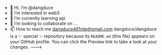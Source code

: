 - 👋 Hi, I’m @dangduce
- 👀 I’m interested in web3
- 🌱 I’m currently learning api
- 💞️ I’m looking to collaborate on ...
- 📫 How to reach me dangduce481rde@gmail.com
dangduce/dangduce is a ✨ special ✨ repository because its `README.md` (this file) appears on your GitHub profile.
You can click the Preview link to take a look at your changes.
--->
